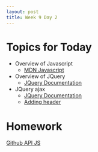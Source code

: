 ```yaml
---
layout: post
title: Week 9 Day 2
---
```


# Topics for Today
* Overview of Javascript
  * [MDN Javascript](https://developer.mozilla.org/en-US/docs/Web/JavaScript/Guide)
* Overview of JQuery
  * [JQuery Documentation](https://api.jquery.com/)
* JQuery ajax
  * [JQuery Documentation](http://api.jquery.com/jquery.ajax/)
  * [Adding header](http://stackoverflow.com/questions/5507234/how-to-use-basic-auth-and-jquery-and-ajax)

# Homework
[Github API JS](https://github.com/tiy-lv-python-2015-10/github-api-js)
